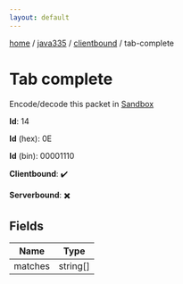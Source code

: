 ```yaml
---
layout: default
---
```


[home](/)  /  [java335](/protocol/java335)  /  [clientbound](/protocol/java335/clientbound)  /  tab-complete

# Tab complete

Encode/decode this packet in [Sandbox](../../../sandbox/java335#Clientbound.TabComplete)

**Id**: 14

**Id** (hex): 0E

**Id** (bin): 00001110

**Clientbound**: ✔️

**Serverbound**: ✖️

## Fields

Name | Type
---|---
matches | string[]
